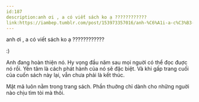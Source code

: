 ```yaml
---
id:187
description:anh ơi , a có viết sách ko ạ ????????????
link:https://iambep.tumblr.com/post/153973357016/anh-%C6%A1i-a-c%C3%B3-vi%E1%BA%BFt-s%C3%A1ch-ko-%E1%BA%A1
---
```


anh ơi , a có viết sách ko ạ ????????????

:)

Anh đang hoàn thiện nó. Hy vọng đầu năm sau mọi nguời có thể đọc đuợc nó
rồi. Yên tâm là cách phát hành của nó sẽ đặc biệt. Và khi gấp trang cuối
của cuốn sách này lại, vẫn chưa phải là kết thúc.

Mật mã luôn nằm trong trang sách. Phần thuởng chỉ dành cho những nguời nào
chịu tìm tòi mà thôi.